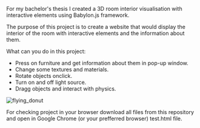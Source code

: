 For my bachelor's thesis I created a 3D room interior visualisation with interactive elements using Babylon.js framework.

The purpose of this project is to create a website that would display the interior of the room with interactive elements and the information about them.

What can you do in this project:
  - Press on furniture and get information about them in pop-up window.
  - Change some textures and materials.
  - Rotate objects onclick.
  - Turn on and off light source.
  - Dragg objects and interact with physics.


![flying_donut](https://user-images.githubusercontent.com/103639007/185748846-631033df-1b51-4b5f-8478-1a9f314d6d25.gif)

For checking project in your browser download all files from this repository and open in Google Chrome (or your prefferred browser) test.html file.
